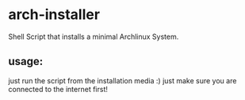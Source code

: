 # arch-installer
Shell Script that installs a minimal Archlinux System.

## usage:
just run the script from the installation media :)
just make sure you are connected to the internet first!
